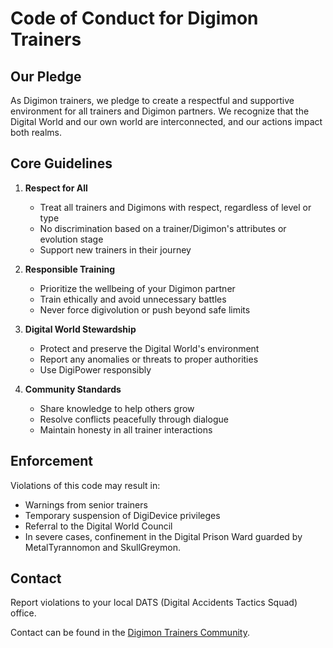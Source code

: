 # Code of Conduct for Digimon Trainers

## Our Pledge

As Digimon trainers, we pledge to create a respectful and supportive environment for all trainers and Digimon partners. We recognize that the Digital World and our own world are interconnected, and our actions impact both realms.

## Core Guidelines

1. **Respect for All**
   - Treat all trainers and Digimons with respect, regardless of level or type
   - No discrimination based on a trainer/Digimon's attributes or evolution stage
   - Support new trainers in their journey

2. **Responsible Training**
   - Prioritize the wellbeing of your Digimon partner
   - Train ethically and avoid unnecessary battles
   - Never force digivolution or push beyond safe limits

3. **Digital World Stewardship** 
   - Protect and preserve the Digital World's environment
   - Report any anomalies or threats to proper authorities
   - Use DigiPower responsibly

4. **Community Standards**
   - Share knowledge to help others grow
   - Resolve conflicts peacefully through dialogue
   - Maintain honesty in all trainer interactions

## Enforcement

Violations of this code may result in:
- Warnings from senior trainers
- Temporary suspension of DigiDevice privileges
- Referral to the Digital World Council
- In severe cases, confinement in the Digital Prison Ward guarded by MetalTyrannomon and SkullGreymon.

## Contact

Report violations to your local DATS (Digital Accidents Tactics Squad) office.

Contact can be found in the [Digimon Trainers Community](https://docs.digimon.tech/digimon/community/welcome-aboard-digimon-trainers).

